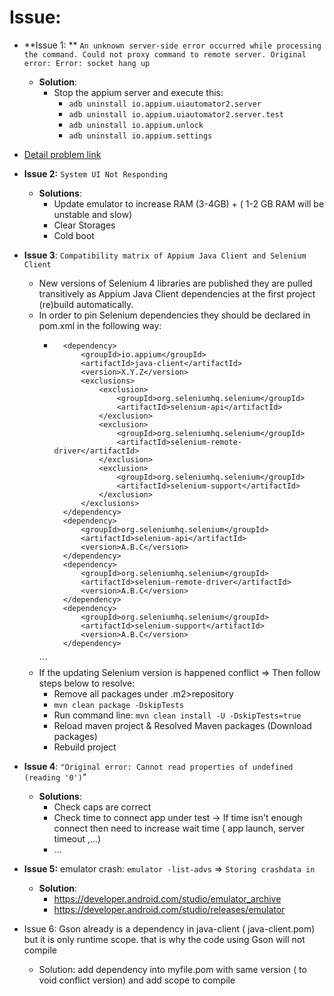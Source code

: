 # Issue:

- **Issue 1:
  ** `An unknown server-side error occurred while processing the command. Could not proxy command to remote server. Original
  error: Error: socket hang up`

    - **Solution**:
        - Stop the appium server and execute this:
            - `adb uninstall io.appium.uiautomator2.server`
            - `adb uninstall io.appium.uiautomator2.server.test`
            - `adb uninstall io.appium.unlock`
            - `adb uninstall io.appium.settings`
- [Detail problem link](https://discuss.appium.io/t/selenium-webdriverexception-org-openqa-selenium-webdriverexception-an-unknown-server-side-error-occurred-while-processing-the-command-original-error-could-not-proxy-command-to-remote-server-original-error-error-socket-hang-up/29257/7)


- **Issue 2:**  `System UI Not Responding`
    - **Solutions**:
        - Update emulator to increase RAM (3-4GB) + ( 1-2 GB RAM will be unstable and slow)
        - Clear Storages
        - Cold boot

- **Issue 3**: `Compatibility matrix of Appium Java Client and Selenium Client`
    - New versions of Selenium 4 libraries are published they are pulled transitively as Appium Java Client dependencies
      at the first project (re)build automatically.
    - In order to pin Selenium dependencies they should be declared in pom.xml in the following way:
        - ```<dependencies>
            <dependency>
                <groupId>io.appium</groupId>
                <artifactId>java-client</artifactId>
                <version>X.Y.Z</version>
                <exclusions>
                    <exclusion>
                        <groupId>org.seleniumhq.selenium</groupId>
                        <artifactId>selenium-api</artifactId>
                    </exclusion>
                    <exclusion>
                        <groupId>org.seleniumhq.selenium</groupId>
                        <artifactId>selenium-remote-driver</artifactId>
                    </exclusion>
                    <exclusion>
                        <groupId>org.seleniumhq.selenium</groupId>
                        <artifactId>selenium-support</artifactId>
                    </exclusion>
                </exclusions>
            </dependency>
            <dependency>
                <groupId>org.seleniumhq.selenium</groupId>
                <artifactId>selenium-api</artifactId>
                <version>A.B.C</version>
            </dependency>
            <dependency>
                <groupId>org.seleniumhq.selenium</groupId>
                <artifactId>selenium-remote-driver</artifactId>
                <version>A.B.C</version>
            </dependency>
            <dependency>
                <groupId>org.seleniumhq.selenium</groupId>
                <artifactId>selenium-support</artifactId>
                <version>A.B.C</version>
            </dependency>
      </dependencies>```
    - If the updating Selenium version is happened conflict => Then follow steps below to resolve:
        - Remove all packages under .m2>repository
        - `mvn clean package -DskipTests`
        - Run command line: `mvn clean install -U -DskipTests=true`
        - Reload maven project & Resolved Maven packages (Download packages)
        - Rebuild project

- **Issue 4**: `"Original error: Cannot read properties of undefined (reading '0')`"
    - **Solutions**:
        - Check caps are correct
        - Check time to connect app under test -> If time isn't enough connect then need to increase wait time ( app
          launch, server timeout ,...)
        - ...
- **Issue 5:** emulator crash: `emulator -list-advs` => `Storing crashdata in`
    - **Solution**:
        - https://developer.android.com/studio/emulator_archive
        - https://developer.android.com/studio/releases/emulator
- Issue 6: Gson already is a dependency in java-client ( java-client.pom) but it is only runtime scope. that is why the
  code using Gson will not compile
    - Solution: add dependency into myfile.pom with same version ( to void conflict version) and add scope to compile
